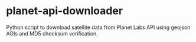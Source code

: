 # planet-api-downloader
Python script to download satellite data from Planet Labs API using geojson AOIs and MD5 checksum verification.
